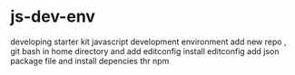 # js-dev-env
developing starter kit javascript development environment
add new repo , git bash in home directory and add editconfig
install editconfig
add json package file and install depencies thr npm
